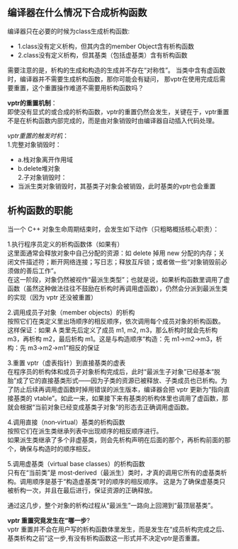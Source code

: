 
## 编译器在什么情况下合成析构函数

编译器只在必要的时候为class生成析构函数:<br>
* 1.class没有定义析构，但其内含的member Object含有析构函数<br>
* 2.class没有定义析构，但其基类（包括虚基类）含有析构函数<br>

需要注意的是，析构的生成和构造的生成并不存在“对称性”。
当类中含有虚函数时，编译器并不需要生成析构函数，那你可能会有疑问，
那vptr在使用完成后需要重置，这个重置操作难道不需要用析构函数吗？<br>

**vptr的重置机制**：<br>
即使没有显式的或合成的析构函数，vptr的重置仍然会发生，关键在于，vptr重置不是在析构函数内部完成的，而是由对象销毁时由编译器自动插入代码处理。<br>

*vptr重置的触发时机*：<br>
1.完整对象销毁时：<br>
* a.栈对象离开作用域<br>
* b.delete堆对象<br>
2.子对象销毁时：<br>
* 当派生类对象销毁时，其基类子对象会被销毁，此时基类的vptr也会重置<br>


## 析构函数的职能

当一个 C++ 对象生命周期结束时，会发生如下动作（只粗略概括核心职责）：<br>

1.执行程序员定义的析构函数体（如果有）<br>
这里面通常会释放对象中自己分配的资源：如 delete 掉用 new 分配的内存；关闭文件描述符；断开网络连接；写日志；释放互斥锁；或者做一些“对象销毁前必须做的善后工作”。<br>
在这一阶段，对象仍然被视作“最派生类型”；也就是说，如果析构函数里调用了虚函数（虽然这种做法往往不鼓励在析构时再调用虚函数），仍然会分派到最派生类的实现（因为 vptr 还没被重置）<br>

2.调用成员子对象（member objects）的析构<br>
按照它们在类定义里出场顺序的相反顺序，依次调用每个成员对象的析构函数。<br>
这样保证：如果 A 类里先后定义了成员 m1, m2, m3，那么析构时就会先析构 m3，再析构 m2，最后析构 m1。这是与构造顺序“构造：先 m1→m2→m3，析构：先 m3→m2→m1”相反的保证<br>

3.重置 vptr（虚表指针）到直接基类的虚表<br>
在程序员的析构体和成员子对象析构完成后，此时“最派生子对象”已经基本“脱胎”成了它的直接基类形式——因为子类的资源已被释放、子类成员也已析构。为了防止后续再调用虚函数时掉用错误的派生版本，编译器会把 vptr 更新为“指向直接基类的 vtable”。如此一来，如果接下来有基类的析构体里也调用了虚函数，那就会根据“当前对象已经变成基类子对象”的形态去正确调用虚函数。

4.调用直接（non‐virtual）基类的析构函数<br>
按照它们在派生类继承列表中出现顺序的相反顺序进行。<br>
如果派生类继承了多个非虚基类，则会先析构声明在后面的那个，再析构前面的那个，确保与构造时的顺序相反。

5.调用虚基类（virtual base classes）的析构函数<br>
只有在“当前类”是 most‐derived（最派生）类时，才真的调用它所有的虚基类析构。调用顺序是基于“构造虚基类”时的顺序的相反顺序。
这是为了确保虚基类只被析构一次，并且在最后进行，保证资源的正确释放。

通过这几步，整个对象的析构过程从“最派生”一路向上回溯到“最顶层基类”。

**vptr 重置究竟发生在“哪一步**?<br>
vptr 重置并不会在用户写的析构函数体里发生，而是发生在“成员析构完成之后、基类析构之前”这一步,有没有析构函数这一形式并不决定vptr是否重置。